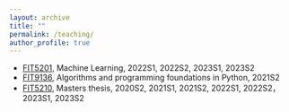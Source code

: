```yaml
---
layout: archive
title: ""
permalink: /teaching/
author_profile: true
---
```


* [FIT5201](https://handbook.monash.edu/2022/units/FIT5201), Machine Learning, 2022S1, 2022S2, 2023S1, 2023S2 
* [FIT9136](https://handbook.monash.edu/2021/units/FIT9136), Algorithms and programming foundations in Python, 2021S2
* [FIT5210](https://handbook.monash.edu/2021/units/FIT5210), Masters thesis, 2020S2, 2021S1, 2021S2, 2022S1, 2022S2， 2023S1, 2023S2
